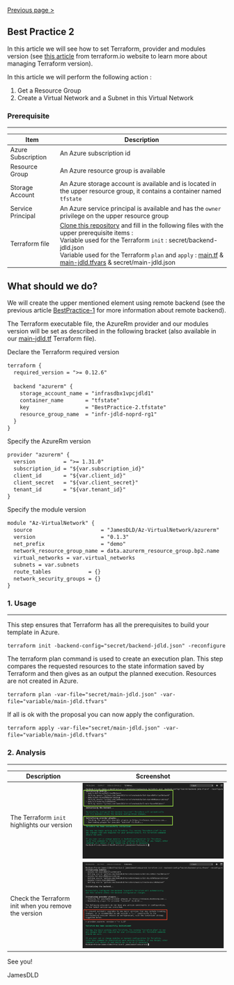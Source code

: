 [Previous page >](../)

Best Practice 2
------------
In this article we will see how to set Terraform, provider and modules version (see [this article](https://www.terraform.io/docs/configuration/terraform.html) from terraform.io website to learn more about managing Terraform version).

In this article we will perform the following action  : 
1. Get a Resource Group
2. Create a Virtual Network and a Subnet in this Virtual Network


### Prerequisite
-----

| Item | Description |
| ------------- | ------------- |
| Azure Subscription | An Azure subscription id |
| Resource Group | An Azure resource group is available |
| Storage Account | An Azure storage account is available and is located in the upper resource group, it contains a container named `tfstate` |
| Service Principal | An Azure service principal is available and has the `owner` privilege on the upper resource group |
| Terraform file | [Clone this repository](https://github.com/JamesDLD/terraform/tree/master/Best-Practice/BestPractice-2) and fill in the following files with the upper prerequisite items : <br> Variable used for the Terraform `init` : secret/backend-jdld.json <br> Variable used for the Terraform `plan` and `apply` : [main.tf](main.tf) & [main-jdld.tfvars](variable/main-jdld.tfvars) & secret/main-jdld.json |



What should we do?
------------
We will create the upper mentioned element using remote backend (see the previous article [BestPractice-1](../BestPractice-1) for more information about remote backend).

The Terraform executable file, the AzureRm provider and our modules version will be set as described in the following bracket (also available in our [main-jdld.tf](main-jdld.tf) Terraform file).


Declare the Terraform required version 
```hcl
terraform {
  required_version = ">= 0.12.6"

  backend "azurerm" {
    storage_account_name = "infrasdbx1vpcjdld1"
    container_name       = "tfstate"
    key                  = "BestPractice-2.tfstate"
    resource_group_name  = "infr-jdld-noprd-rg1"
  }
}
```

Specify the AzureRm version 
```hcl
provider "azurerm" {
  version         = ">= 1.31.0"
  subscription_id = "${var.subscription_id}"
  client_id       = "${var.client_id}"
  client_secret   = "${var.client_secret}"
  tenant_id       = "${var.tenant_id}"
}
```

Specify the module version
```hcl
module "Az-VirtualNetwork" {
  source                      = "JamesDLD/Az-VirtualNetwork/azurerm"
  version                     = "0.1.3"
  net_prefix                  = "demo"
  network_resource_group_name = data.azurerm_resource_group.bp2.name
  virtual_networks = var.virtual_networks
  subnets = var.subnets
  route_tables            = {}
  network_security_groups = {}
}
```



### 1. Usage
-----

This step ensures that Terraform has all the prerequisites to build your template in Azure.
```hcl
terraform init -backend-config="secret/backend-jdld.json" -reconfigure
```

The terraform plan command is used to create an execution plan.
This step compares the requested resources to the state information saved by Terraform and then gives as an output the planned execution. Resources are not created in Azure.
```hcl
terraform plan -var-file="secret/main-jdld.json" -var-file="variable/main-jdld.tfvars"
```

If all is ok with the proposal you can now apply the configuration.
```hcl
terraform apply -var-file="secret/main-jdld.json" -var-file="variable/main-jdld.tfvars"
```

### 2. Analysis
-----

| Description | Screenshot |
| ------------- | ------------- |
| The Terraform `init` highlights our version | ![version](image/version.png) |
| Check the Terraform init when you remove the version | ![noversion](image/noversion.png) |


See you!

JamesDLD